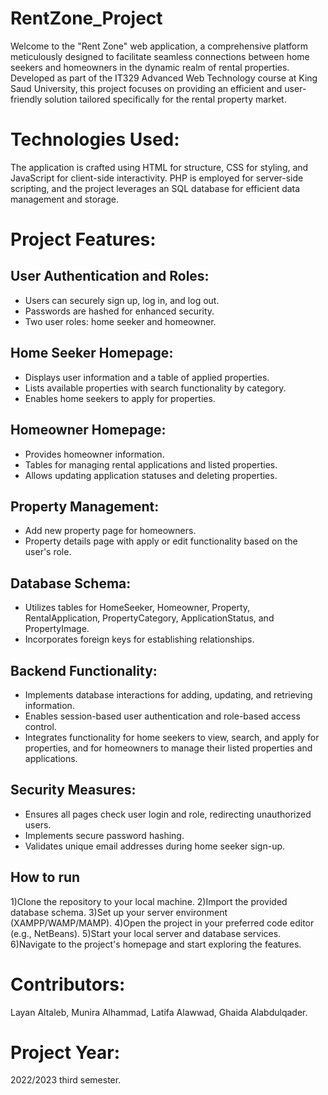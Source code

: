 # RentZone_Project
Welcome to the "Rent Zone" web application, a comprehensive platform meticulously designed to facilitate seamless connections between home seekers and homeowners in the dynamic realm of rental properties. Developed as part of the IT329 Advanced Web Technology course at King Saud University, this project focuses on providing an efficient and user-friendly solution tailored specifically for the rental property market. 

# Technologies Used:
The application is crafted using HTML for structure, CSS for styling, and JavaScript for client-side interactivity. PHP is employed for server-side scripting, and the project leverages an SQL database for efficient data management and storage.

# Project Features:

## User Authentication and Roles:
- Users can securely sign up, log in, and log out.
- Passwords are hashed for enhanced security.
- Two user roles: home seeker and homeowner.

## Home Seeker Homepage:
- Displays user information and a table of applied properties.
- Lists available properties with search functionality by category.
- Enables home seekers to apply for properties.

## Homeowner Homepage:
- Provides homeowner information.
- Tables for managing rental applications and listed properties.
- Allows updating application statuses and deleting properties.

## Property Management:
- Add new property page for homeowners.
- Property details page with apply or edit functionality based on the user's role.

## Database Schema:
- Utilizes tables for HomeSeeker, Homeowner, Property, RentalApplication, PropertyCategory, ApplicationStatus, and PropertyImage.
- Incorporates foreign keys for establishing relationships.

## Backend Functionality:
- Implements database interactions for adding, updating, and retrieving information.
- Enables session-based user authentication and role-based access control.
- Integrates functionality for home seekers to view, search, and apply for properties, and for homeowners to manage their listed properties and applications.

## Security Measures:
- Ensures all pages check user login and role, redirecting unauthorized users.
- Implements secure password hashing.
- Validates unique email addresses during home seeker sign-up.

## How to run

1)Clone the repository to your local machine.
2)Import the provided database schema.
3)Set up your server environment (XAMPP/WAMP/MAMP).
4)Open the project in your preferred code editor (e.g., NetBeans).
5)Start your local server and database services.
6)Navigate to the project's homepage and start exploring the features.

# Contributors:
Layan Altaleb, Munira Alhammad, Latifa Alawwad, Ghaida Alabdulqader.

# Project Year:
2022/2023 third semester.





